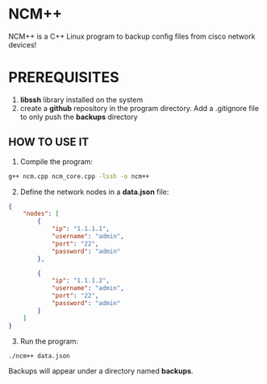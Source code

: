 # NCM++

NCM++ is a C++ Linux program to backup config files from cisco network devices!

# PREREQUISITES

1. **libssh** library installed on the system
2. create a **github** repository in the program directory. Add a .gitignore file to only push the **backups** directory

## HOW TO USE IT

1. Compile the program:

```bash
g++ ncm.cpp ncm_core.cpp -lssh -o ncm++
```

2. Define the network nodes in a **data.json** file:

```json
{
    "nodes": [
        {
            "ip": "1.1.1.1",
            "username": "admin",
            "port": "22",
            "password": "admin"
        },

        {
            "ip": "1.1.1.2",
            "username": "admin",
            "port": "22",
            "password": "admin"
        }
    ]
}
```

3. Run the program:

```bash
./ncm++ data.json
```

Backups will appear under a directory named **backups**.
